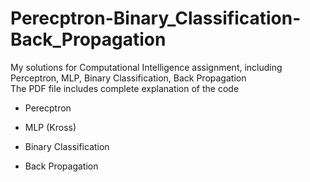 # Perecptron-Binary_Classification-Back_Propagation
My solutions for Computational Intelligence assignment, including Perceptron, MLP, Binary Classification, Back Propagation
</br  >
The PDF file includes complete explanation of the code

* Perecptron

* MLP (Kross)

* Binary Classification

* Back Propagation
